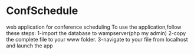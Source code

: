 # ConfSchedule
web application for conference scheduling
To use the application,follow these steps: 
1-import the database to wampserver(php my admin)
2-copy the complete file to your www folder. 
3-navigate to your file from localhost and launch the app
